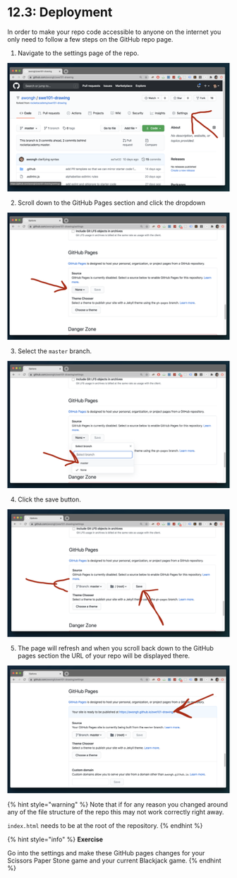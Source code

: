 # 12.3: Deployment

In order to make your repo code accessible to anyone on the internet you only need to follow a few steps on the GitHub repo page.

1. Navigate to the settings page of the repo.

![](../.gitbook/assets/screen-shot-2020-09-10-at-6.31.26-pm.png)

2. Scroll down to the GitHub Pages section and click the dropdown

![](../.gitbook/assets/screen-shot-2020-09-10-at-6.31.43-pm.png)

3. Select the `master` branch. 

![](../.gitbook/assets/screen-shot-2020-09-10-at-6.31.48-pm.png)

4. Click the save button.

![](../.gitbook/assets/screen-shot-2020-09-10-at-6.31.53-pm.png)

5. The page will refresh and when you scroll back down to the GitHub pages section the URL of your repo will be displayed there.

![](../.gitbook/assets/screen-shot-2020-09-10-at-6.38.19-pm.png)

{% hint style="warning" %}
Note that if for any reason you changed around any of the file structure of the repo this may not work correctly right away.  
  
`index.html` needs to be at the root of the repository.
{% endhint %}

{% hint style="info" %}
**Exercise**

Go into the settings and make these GitHub pages changes for your Scissors Paper Stone game and your current Blackjack game.
{% endhint %}

